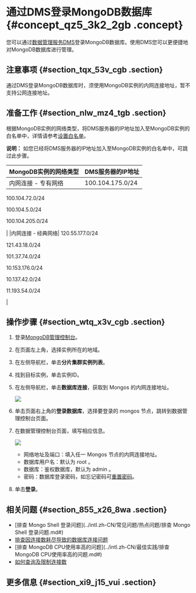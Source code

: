# 通过DMS登录MongoDB数据库 {#concept_qz5_3k2_2gb .concept}

您可以通过[数据管理服务DMS](https://www.alibabacloud.com/help/zh/doc-detail/47550.htm)登录MongoDB数据库。使用DMS您可以更便捷地对MongoDB数据库进行管理。

## 注意事项 {#section_tqx_53v_cgb .section}

通过DMS登录MongoDB数据库时，须使用MongoDB实例的内网连接地址，暂不支持公网连接地址。

## 准备工作 {#section_nlw_mz4_tgb .section}

根据MongoDB实例的网络类型，将DMS服务器的IP地址加入至MongoDB实例的白名单中，详情请参考[设置白名单](intl.zh-CN/分片集群快速入门/设置白名单.md#)。

**说明：** 如您已经将DMS服务器的IP地址加入至MongoDB实例的白名单中，可跳过此步骤。

|MongoDB实例的网络类型|DMS服务器的IP地址|
|:-------------|:----------|
|内网连接 - 专有网络| 100.104.175.0/24

 100.104.72.0/24

 100.104.5.0/24

 100.104.205.0/24

 |
|内网连接 - 经典网络| 120.55.177.0/24

 121.43.18.0/24

 101.37.74.0/24

 10.153.176.0/24

 10.137.42.0/24

 11.193.54.0/24

 |

## 操作步骤 {#section_wtq_x3v_cgb .section}

1.  登录[MongoDB管理控制台](https://mongodb.console.aliyun.com/)。
2.  在页面左上角，选择实例所在的地域。
3.  在左侧导航栏，单击**分片集群实例列表**。
4.  找到目标实例，单击实例ID。
5.  在左侧导航栏，单击**数据库连接**，获取到 Mongos 的内网连接地址。

    ![](http://static-aliyun-doc.oss-cn-hangzhou.aliyuncs.com/assets/img/6694/156289604034556_zh-CN.png)

6.  单击页面右上角的**登录数据库**，选择要登录的 mongos 节点，跳转到数据管理控制台页面。
7.  在数据管理控制台页面，填写相应信息。

    ![](http://static-aliyun-doc.oss-cn-hangzhou.aliyuncs.com/assets/img/23695/156289604013740_zh-CN.png)

    -   网络地址及端口：填入任一 Mongos 节点的内网连接地址。
    -   数据库用户名：默认为 root 。
    -   数据库：鉴权数据库，默认为 admin 。
    -   密码：数据库登录密码，如忘记密码可[重置密码](intl.zh-CN/分片集群快速入门/设置密码.md#)。
8.  单击**登录**。

## 相关问题 {#section_855_x26_8wa .section}

-   [排查 Mongo Shell 登录问题](../intl.zh-CN/常见问题/热点问题/排查 Mongo Shell 登录问题.md#)
-   [排查因连接数耗尽导致的数据库连接问题](../intl.zh-CN/常见问题/热点问题/排查因连接数耗尽导致的数据库连接问题.md#)
-   [排查 MongoDB CPU使用率高的问题](../intl.zh-CN/最佳实践/排查MongoDB CPU使用率高的问题.md#)
-   [如何查询及限制连接数](../intl.zh-CN/常见问题/热点问题/如何查询及限制连接数.md#)

## 更多信息 {#section_xi9_j15_vui .section}

